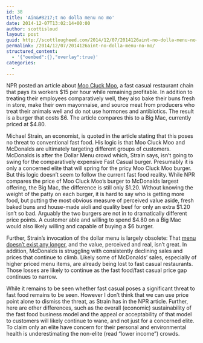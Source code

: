 ```yaml
---
id: 38
title: 'Ain&#8217;t no dolla menu no mo'
date: 2014-12-07T13:02:14+00:00
author: scottisloud
layout: post
guid: http://scottlougheed.com/2014/12/07/2014126aint-no-dolla-menu-no-mo/
permalink: /2014/12/07/2014126aint-no-dolla-menu-no-mo/
structured_content:
  - '{"oembed":{},"overlay":true}'
categories:
  - 
---
```

NPR posted an article about [Moo Cluck Moo](http://www.npr.org/blogs/thesalt/2014/12/04/368442087/a-burger-joint-pays-15-an-hour-and-yes-its-making-money?utm_medium=RSS&utm_campaign=thesalt), a fast casual restaurant chain that pays its workers $15 per hour while remaining profitable. In addition to treating their employees comparatively well, they also bake their buns fresh in store, make their own mayonnaise, and source meat from producers who treat their animals well and do not use hormones and antibiotics. The result is a burger that costs $6. The article compares this to a Big Mac, currently priced at $4.80.

Michael Strain, an economist, is quoted in the article stating that this poses no threat to conventional fast food. His logic is that Moo Cluck Moo and McDonalds are ultimately targeting different groups of customers. McDonalds is after the Dollar Menu crowd which, Strain says, isn&#8217;t going to swing for the comparatively expensive Fast Casual burger. Presumably it is only a concerned elite that will spring for the pricy Moo Cluck Moo burger. But this logic doesn&#8217;t seem to follow the current fast food reality. While NPR compares the price of Moo Cluck Moo&#8217;s burger to McDonalds largest offering, the Big Mac, the difference is still only $1.20. Without knowing the weight of the patty on each burger, it is hard to say who is getting more food, but putting the most obvious measure of perceived value aside, fresh baked buns and house-made aioli and quality beef for only an extra $1.20 isn&#8217;t so bad. Arguably the two burgers are not in to dramatically different price points. A customer able and willing to spend $4.80 on a Big Mac would also likely willing and capable of buying a $6 burger.

Further, Strain&#8217;s invocation of the dollar menu is largely obsolete: That [menu doesn&#8217;t exist any longer](http://articles.chicagotribune.com/2013-08-11/business/ct-biz-0811-mcdonalds-stratton-20130811_1_dollar-menu-jeff-stratton-u-s-same-store-sales), and the value, perceived and real, isn&#8217;t great. In addition, McDonalds is struggling with consistently declining sales and prices that continue to climb. Likely some of McDonalds&#8217; sales, especially of higher priced menu items, are already being lost to fast casual restaurants. Those losses are likely to continue as the fast food/fast casual price gap continues to narrow.

While it remains to be seen whether fast casual poses a significant threat to fast food remains to be seen. However I don&#8217;t think that we can use price point alone to dismiss the threat, as Strain has in the NPR article. Further, here are other differences, such as the overall (economic) sustainability of the fast food business model and the appeal or acceptability of that model to customers will likely continue to wane, and not just for a concerned elite. To claim only an elite have concern for their personal and environmental health is underestimating the non-elite (read &#8220;lower income&#8221;) crowds.
